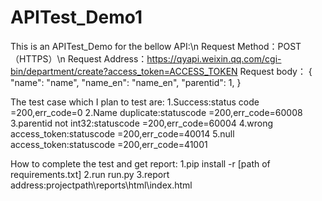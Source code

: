 # APITest_Demo1

This is an APITest_Demo for the bellow API:\n
Request Method：POST（HTTPS）\n
Request Address：https://qyapi.weixin.qq.com/cgi-bin/department/create?access_token=ACCESS_TOKEN
Request body：
{
   "name": "name",
   "name_en": "name_en",
   "parentid": 1,
}

The test case which I plan to test are:
1.Success:status code =200,err_code=0
2.Name duplicate:statuscode =200,err_code=60008
3.parentid not int32:statuscode =200,err_code=60004
4.wrong access_token:statuscode =200,err_code=40014
5.null access_token:statuscode =200,err_code=41001

How to complete the test and get report:
1.pip install -r [path of requirements.txt]
2.run run.py
3.report address:projectpath\reports\html\index.html
